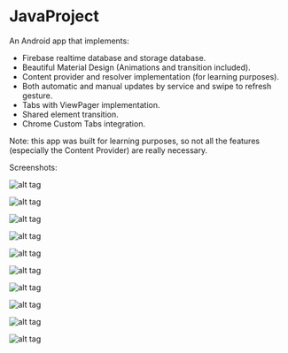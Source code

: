 # JavaProject

An Android app that implements:
  - Firebase realtime database and storage database.
  - Beautiful Material Design (Animations and transition included).
  - Content provider and resolver implementation (for learning purposes).
  - Both automatic and manual updates by service and swipe to refresh gesture.
  - Tabs with ViewPager implementation.
  - Shared element transition.
  - Chrome Custom Tabs integration.
  
 Note: this app was built for learning purposes, so not all the features (especially the Content Provider) are really necessary.
 
 Screenshots:
 
![alt tag](https://s19.postimg.org/h1hyslnmn/image.jpg)

![alt tag](https://s19.postimg.org/ovikdzvfn/image.jpg)

![alt tag](https://s19.postimg.org/dx7avt6ub/image.jpg)

![alt tag](https://s19.postimg.org/4dxm2cjc3/image.jpg)

![alt tag](https://s19.postimg.org/fesr7dbkz/image.jpg)

![alt tag](https://s19.postimg.org/vr2sx3pwj/image.jpg)

![alt tag](https://s19.postimg.org/q46fzmndv/image.jpg)

![alt tag](https://s19.postimg.org/mlug38mhv/image.jpg)

![alt tag](https://s19.postimg.org/al902if37/image.jpg)

![alt tag](https://s19.postimg.org/h080z6lsz/image.jpg)
 
 <!-- https://postimg.org/gallery/1a3z7btds/14a7dfd2/ -->
